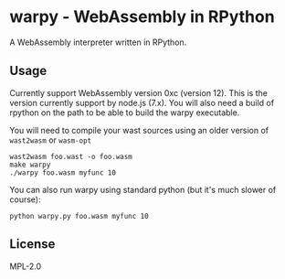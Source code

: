 # warpy - WebAssembly in RPython

A WebAssembly interpreter written in RPython.

## Usage

Currently support WebAssembly version 0xc (version 12). This is the
version currently support by node.js (7.x). You will also need a build
of rpython on the path to be able to build the warpy executable.

You will need to compile your wast sources using an older version of
`wast2wasm` or `wasm-opt`

```
wast2wasm foo.wast -o foo.wasm
make warpy
./warpy foo.wasm myfunc 10
```

You can also run warpy using standard python (but it's much slower of
course):

```
python warpy.py foo.wasm myfunc 10
```

## License

MPL-2.0
